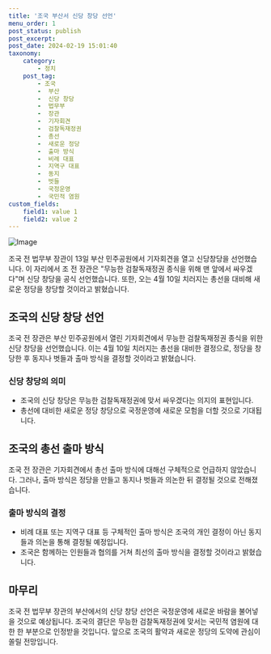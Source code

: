 ```yaml
---
title: '조국 부산서 신당 창당 선언'
menu_order: 1
post_status: publish
post_excerpt: 
post_date: 2024-02-19 15:01:40
taxonomy:
    category:
        - 정치
    post_tag:
        - 조국
        -  부산
        -  신당 창당
        -  법무부
        -  장관
        -  기자회견
        -  검찰독재정권
        -  총선
        -  새로운 정당
        -  출마 방식
        -  비례 대표
        -  지역구 대표
        -  동지
        -  벗들
        -  국정운영
        -  국민적 염원
custom_fields:
    field1: value 1
    field2: value 2
---
```


![Image](https://imgnews.pstatic.net/image/001/2024/02/13/AKR20240213093000051_02_i_P4_20240213144909515.jpg?type=w647)

조국 전 법무부 장관이 13일 부산 민주공원에서 기자회견을 열고 신당창당을 선언했습니다. 이 자리에서 조 전 장관은 "무능한 검찰독재정권 종식을 위해 맨 앞에서 싸우겠다"며 신당 창당을 공식 선언했습니다. 또한, 오는 4월 10일 치러지는 총선을 대비해 새로운 정당을 창당할 것이라고 밝혔습니다.
## 조국의 신당 창당 선언
조국 전 장관은 부산 민주공원에서 열린 기자회견에서 무능한 검찰독재정권 종식을 위한 신당 창당을 선언했습니다. 이는 4월 10일 치러지는 총선을 대비한 결정으로, 정당을 창당한 후 동지나 벗들과 출마 방식을 결정할 것이라고 밝혔습니다.
### 신당 창당의 의미
- 조국의 신당 창당은 무능한 검찰독재정권에 맞서 싸우겠다는 의지의 표현입니다.
- 총선에 대비한 새로운 정당 창당으로 국정운영에 새로운 모험을 더할 것으로 기대됩니다.
## 조국의 총선 출마 방식
조국 전 장관은 기자회견에서 총선 출마 방식에 대해선 구체적으로 언급하지 않았습니다. 그러나, 출마 방식은 정당을 만들고 동지나 벗들과 의논한 뒤 결정될 것으로 전해졌습니다.
### 출마 방식의 결정
- 비례 대표 또는 지역구 대표 등 구체적인 출마 방식은 조국의 개인 결정이 아닌 동지들과 의논을 통해 결정될 예정입니다.
- 조국은 함께하는 인원들과 협의를 거쳐 최선의 출마 방식을 결정할 것이라고 밝혔습니다.
## 마무리
조국 전 법무부 장관의 부산에서의 신당 창당 선언은 국정운영에 새로운 바람을 불어넣을 것으로 예상됩니다. 조국의 결단은 무능한 검찰독재정권에 맞서는 국민적 염원에 대한 한 부분으로 인정받을 것입니다. 앞으로 조국의 활약과 새로운 정당의 도약에 관심이 쏠릴 전망입니다.
